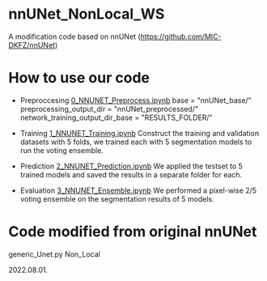 # nnUNet_NonLocal_WS
A modification code based on nnUNet (https://github.com/MIC-DKFZ/nnUNet)

# How to use our code
- Preproccesing [0_NNUNET_Preprocess.ipynb](https://github.com/kevinkwshin/nnUNet_NonLocal_WS/blob/main/0_NNUNET_Preprocess.ipynb)
base = "nnUNet_base/"
preprocessing_output_dir = "nnUNet_preprocessed/"
network_training_output_dir_base = "RESULTS_FOLDER/"

- Training [1_NNUNET_Training.ipynb](https://github.com/kevinkwshin/nnUNet_NonLocal_WS/blob/main/1_NNUNET_Training.ipynb)
  Construct the training and validation datasets with 5 folds, we trained each with 5 segmentation models to run the voting ensemble.
- Prediction [2_NNUNET_Prediction.ipynb](https://github.com/kevinkwshin/nnUNet_NonLocal_WS/blob/main/2_NNUNET_Prediction.ipynb)
  We applied the testset to 5 trained models and saved the results in a separate folder for each.
- Evaluation [3_NNUNET_Ensemble.ipynb](https://github.com/kevinkwshin/nnUNet_NonLocal_WS/blob/main/3_NNUNET_Ensemble.ipynb)
  We performed a pixel-wise 2/5 voting ensemble on the segmentation results of 5 models.

# Code modified from original nnUNet
generic_Unet.py Non_Local

2022.08.01.

